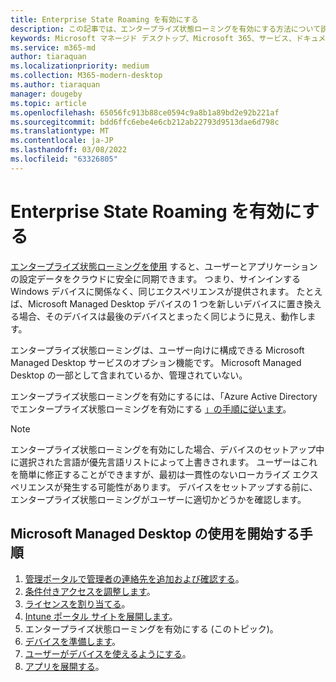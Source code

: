 ```yaml
---
title: Enterprise State Roaming を有効にする
description: この記事では、エンタープライズ状態ローミングを有効にする方法について説明します。
keywords: Microsoft マネージド デスクトップ、Microsoft 365、サービス、ドキュメント
ms.service: m365-md
author: tiaraquan
ms.localizationpriority: medium
ms.collection: M365-modern-desktop
ms.author: tiaraquan
manager: dougeby
ms.topic: article
ms.openlocfilehash: 65056fc913b88ce0594c9a8b1a89bd2e92b221af
ms.sourcegitcommit: bdd6ffc6ebe4e6cb212ab22793d9513dae6d798c
ms.translationtype: MT
ms.contentlocale: ja-JP
ms.lasthandoff: 03/08/2022
ms.locfileid: "63326805"
---
```

# <a name="enable-enterprise-state-roaming"></a>Enterprise State Roaming を有効にする

[エンタープライズ状態ローミングを使用](/azure/active-directory/devices/enterprise-state-roaming-overview) すると、ユーザーとアプリケーションの設定データをクラウドに安全に同期できます。 つまり、サインインする Windows デバイスに関係なく、同じエクスペリエンスが提供されます。 たとえば、Microsoft Managed Desktop デバイスの 1 つを新しいデバイスに置き換える場合、そのデバイスは最後のデバイスとまったく同じように見え、動作します。

エンタープライズ状態ローミングは、ユーザー向けに構成できる Microsoft Managed Desktop サービスのオプション機能です。 Microsoft Managed Desktop の一部として含まれているか、管理されていない。

エンタープライズ状態ローミングを有効にするには、「Azure Active Directory でエンタープライズ状態ローミングを有効にする [」の手順に従います](/azure/active-directory/devices/enterprise-state-roaming-enable)。

>[!NOTE]
>エンタープライズ状態ローミングを有効にした場合、デバイスのセットアップ中に選択された言語が優先言語リストによって上書きされます。 ユーザーはこれを簡単に修正することができますが、最初は一貫性のないローカライズ エクスペリエンスが発生する可能性があります。 デバイスをセットアップする前に、エンタープライズ状態ローミングがユーザーに適切かどうかを確認します。

## <a name="steps-to-get-started-with-microsoft-managed-desktop"></a>Microsoft Managed Desktop の使用を開始する手順

1. [管理ポータルで管理者の連絡先を追加および確認する](add-admin-contacts.md)。
2. [条件付きアクセスを調整します](conditional-access.md)。
3. [ライセンスを割り当てる](assign-licenses.md)。
4. [Intune ポータル サイトを展開します](company-portal.md)。
5. エンタープライズ状態ローミングを有効にする (このトピック)。
6. [デバイスを準備します](prepare-devices.md)。
7. [ユーザーがデバイスを使えるようにする](get-started-devices.md)。
8. [アプリを展開する](deploy-apps.md)。

